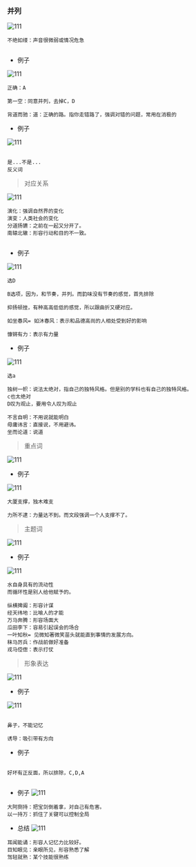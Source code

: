 ### 并列

![111](../images4/106.png)

```
不绝如缕：声音很微弱或情况危急


```

- 例子

![111](../images4/107.png)

```
正确：A

第一空：同意并列，去掉C，D

背道而驰：道：正确的路。指你走错路了，强调对错的问题，常用在消极的
```

- 例子

![111](../images4/108.png)

```

是...不是...
反义词
```

> 对应关系

![111](../images4/109.png)

```
演化：强调自然界的变化
演变：人类社会的变化
分道扬镳：之前在一起又分开了。
南辕北辙：形容行动和目的不一致。


```

- 例子

![111](../images4/110.png)

```
选D

B选项，因为，和节奏，并列。而韵味没有节奏的感觉，首先排除

抑扬顿挫，有种高高低低的感觉，所以跟曲折又硬对应。

如坐春风= 如沐春风：表示和品德高尚的人相处受到好的影响

慷锵有力：表示有力量
```

- 例子

![111](../images4/111.png)

```
选a

独树一帜：说法太绝对，指自己的独特风格。但是别的学科也有自己的独特风格。
c也太绝对
D叹为观止，要用令人叹为观止

```

```
不言自明：不用说就能明白
毋庸讳言：直接说，不用避讳。
坐而论道：说道

```

> 重点词

![111](../images4/112.png)

- 例子

![111](../images4/113.png)

```
大厦支撑，独木难支

力所不逮：力量达不到。而文段强调一个人支撑不了。
```

> 主题词

![111](../images4/114.png)

- 例子

![111](../images4/115.png)

```
水自身具有的流动性
而循环性是别人给他赋予的。
```

```
纵横捭阖：形容计谋
经天纬地：比喻人的才能
万马奔腾：形容场面大
瓜田李下：容易引起误会的场合
一叶知秋= 见微知著微笑苗头就能直到事情的发展方向。
秣马厉兵：作战前做好准备
戎马倥偬：表示打仗
```

> 形象表达

![111](../images4/116.png)

- 例子

![111](../images4/117.png)

```

鼻子，不能记忆

诱导：吸引带有方向
```

- 例子

```

好坏有正反面，所以排除，C,D,A


```

- 例子
![111](../images4/119.png)

```
大阿捯持：把宝剑倒着拿，对自己有危害。
以一持万：抓住了关键可以控制全局
```

- 总结
![111](../images4/120.png)

```
耳闻能诵：形容人记忆力比较好。
目知眼见：亲眼所见，形容熟悉了解
驾轻就熟：某个技能很熟练
```
